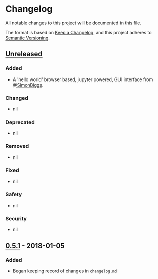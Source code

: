 # Changelog
All notable changes to this project will be documented in this file.

The format is based on [Keep a Changelog](https://keepachangelog.com/en/1.0.0/),
and this project adheres to [Semantic Versioning](https://semver.org/spec/v2.0.0.html).

## [Unreleased]
### Added
- A 'hello world' browser based, jupyter powered, GUI interface from [@SimonBiggs](https://gitlab.com/SimonBiggs).

### Changed
- nil

### Deprecated
- nil

### Removed
- nil

### Fixed
- nil

### Safety
- nil

### Security
- nil


## [0.5.1] - 2018-01-05
### Added
- Began keeping record of changes in `changelog.md`


[Unreleased]: https://gitlab.com/pymedphys/pymedphys/compare/v0.5.1...master
[0.5.1]: https://gitlab.com/pymedphys/pymedphys/compare/v0.4.3...v0.5.1
